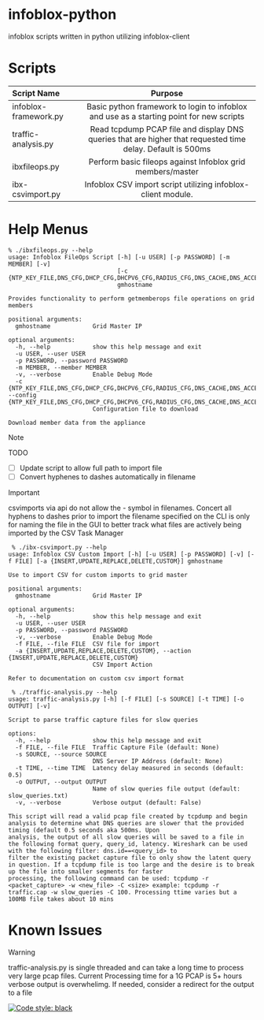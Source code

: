 # infoblox-python
infoblox scripts written in python utilizing infoblox-client

# Scripts
| Script Name | Purpose |
| :--- | :---: |
| infoblox-framework.py | Basic python framework to login to infoblox and use as a starting point for new scripts |
| traffic-analysis.py | Read tcpdump PCAP file and display DNS queries that are higher that requested time delay. Default is 500ms | 
| ibxfileops.py | Perform basic fileops against Infoblox grid members/master |
| ibx-csvimport.py | Infoblox CSV import script utilizing infoblox-client module. |

# Help Menus
```
% ./ibxfileops.py --help
usage: Infoblox FileOps Script [-h] [-u USER] [-p PASSWORD] [-m MEMBER] [-v]
                               [-c {NTP_KEY_FILE,DNS_CFG,DHCP_CFG,DHCPV6_CFG,RADIUS_CFG,DNS_CACHE,DNS_ACCEL_CACHE,DHCP_EXPERT_MODE_CFG,TRAFFIC_CAPTURE_FILE,DNS_STATS,DNS_RECURSING_CACHE}]
                               gmhostname

Provides functionality to perform getmemberops file operations on grid members

positional arguments:
  gmhostname            Grid Master IP

optional arguments:
  -h, --help            show this help message and exit
  -u USER, --user USER
  -p PASSWORD, --password PASSWORD
  -m MEMBER, --member MEMBER
  -v, --verbose         Enable Debug Mode
  -c {NTP_KEY_FILE,DNS_CFG,DHCP_CFG,DHCPV6_CFG,RADIUS_CFG,DNS_CACHE,DNS_ACCEL_CACHE,DHCP_EXPERT_MODE_CFG,TRAFFIC_CAPTURE_FILE,DNS_STATS,DNS_RECURSING_CACHE}, --config {NTP_KEY_FILE,DNS_CFG,DHCP_CFG,DHCPV6_CFG,RADIUS_CFG,DNS_CACHE,DNS_ACCEL_CACHE,DHCP_EXPERT_MODE_CFG,TRAFFIC_CAPTURE_FILE,DNS_STATS,DNS_RECURSING_CACHE}
                        Configuration file to download

Download member data from the appliance

```

> [!NOTE]
> TODO
- [ ] Update script to allow full path to import file
- [ ] Convert hyphenes to dashes automatically in filename

> [!IMPORTANT]
> csvimports via api do not allow the - symbol in filenames. Concert all hyphens to dashes prior to import
> the filename specified on the CLI is only for naming the file in the GUI to better track what files are actively being imported by the CSV Task Manager
```
 % ./ibx-csvimport.py --help
usage: Infoblox CSV Custom Import [-h] [-u USER] [-p PASSWORD] [-v] [-f FILE] [-a {INSERT,UPDATE,REPLACE,DELETE,CUSTOM}] gmhostname

Use to import CSV for custom imports to grid master

positional arguments:
  gmhostname            Grid Master IP

optional arguments:
  -h, --help            show this help message and exit
  -u USER, --user USER
  -p PASSWORD, --password PASSWORD
  -v, --verbose         Enable Debug Mode
  -f FILE, --file FILE  CSV file for import
  -a {INSERT,UPDATE,REPLACE,DELETE,CUSTOM}, --action {INSERT,UPDATE,REPLACE,DELETE,CUSTOM}
                        CSV Import Action

Refer to documentation on custom csv import format
```

```
 % ./traffic-analysis.py --help                                                                                
usage: traffic-analysis.py [-h] [-f FILE] [-s SOURCE] [-t TIME] [-o OUTPUT] [-v]

Script to parse traffic capture files for slow queries

options:
  -h, --help            show this help message and exit
  -f FILE, --file FILE  Traffic Capture File (default: None)
  -s SOURCE, --source SOURCE
                        DNS Server IP Address (default: None)
  -t TIME, --time TIME  Latency delay measured in seconds (default: 0.5)
  -o OUTPUT, --output OUTPUT
                        Name of slow queries file output (default: slow_queries.txt)
  -v, --verbose         Verbose output (default: False)

This script will read a valid pcap file created by tcpdump and begin analysis to determine what DNS queries are slower that the provided timing (default 0.5 seconds aka 500ms. Upon
analysis, the output of all slow queries will be saved to a file in the following format query, query_id, latency. Wireshark can be used with the following filter: dns.id==<query_id> to
filter the existing packet capture file to only show the latent query in question. If a tcpdump file is too large and the desire is to break up the file into smaller segments for faster
processing, the following command can be used: tcpdump -r <packet_capture> -w <new_file> -C <size> example: tcpdump -r traffic.cap -w slow_queries -C 100. Processing ttime varies but a
100MB file takes about 10 mins

```
# Known Issues
> [!WARNING]
> traffic-analysis.py is single threaded and can take a long time to process very large pcap files. Current Processing time for a 1G PCAP is 5+ hours
> verbose output is overwhelimg. If needed, consider a redirect for the output to a file

[![Code style: black](https://img.shields.io/badge/code%20style-black-000000.svg)](https://github.com/psf/black)
